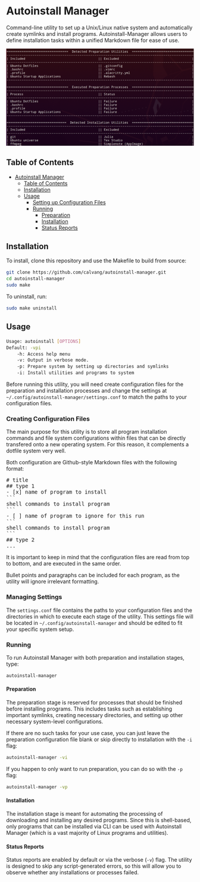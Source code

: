 # Autoinstall Manager

Command-line utility to set up a Unix/Linux native system and automatically create symlinks and install programs. Autoinstall-Manager allows users to define installation tasks within a unified Markdown file for ease of use.

![table](assets/table2.png)

## Table of Contents
- [Autoinstall Manager](#autoinstall-manager)
  - [Table of Contents](#table-of-contents)
  - [Installation](#installation)
  - [Usage](#usage)
    - [Setting up Configuration Files](#setting-up-configuration-files)
    - [Running](#running)
      - [Preparation](#preparation)
      - [Installation](#installation-1)
      - [Status Reports](#status-reports)


## Installation

To install, clone this repository and use the Makefile to build from source:

```bash
git clone https://github.com/calvang/autoinstall-manager.git
cd autoinstall-manager
sudo make
```

To uninstall, run:

```bash
sudo make uninstall
```

## Usage

```bash
Usage: autoinstall [OPTIONS]
Default: -vpi
	-h: Access help menu
	-v: Output in verbose mode.
	-p: Prepare system by setting up directories and symlinks
	-i: Install utilities and programs to system
```

Before running this utility, you will need create configuration files for the preparation and installation processes and change the settings at `~/.config/autoinstall-manager/settings.conf` to match the paths to your configuration files. 

### Creating Configuration Files

The main purpose for this utility is to store all program installation commands and file system configurations within files that can be directly transfered onto a new operating system. For this reason, it complements a dotfile system very well.

Both configuration are Github-style Markdown files with the following format:

<pre>
# title
## type 1
- [x] name of program to install
```
shell commands to install program
```
- [ ] name of program to ignore for this run
```
shell commands to install program
```
## type 2
...
</pre>

It is important to keep in mind that the configuration files are read from top to bottom, and are executed in the same order.

Bullet points and paragraphs can be included for each program, as the utility will ignore irrelevant formatting.

### Managing Settings

The `settings.conf` file contains the paths to your configuration files and the directories in which to execute each stage of the utility. This settings file will be located in `~/.config/autoinstall-manager` and should be edited to fit your specific system setup.

### Running

To run Autoinstall Manager with both preparation and installation stages, type:

```bash
autoinstall-manager
```

#### Preparation

The preparation stage is reserved for processes that should be finished before installing programs. This includes tasks such as establishing important symlinks, creating necessary directories, and setting up other necessary system-level configurations.

If there are no such tasks for your use case, you can just leave the preparation configuration file blank or skip directly to installation with the `-i` flag:

```bash
autoinstall-manager -vi
```

If you happen to only want to run preparation, you can do so with the `-p` flag:

```bash
autoinstall-manager -vp
```

#### Installation

The installation stage is meant for automating the processing of downloading and installing any desired programs. Since this is shell-based, only programs that can be installed via CLI can be used with Autoinstall Manager (which is a vast majority of Linux programs and utilities).

#### Status Reports

Status reports are enabled by default or via the verbose (`-v`) flag. The utility is designed to skip any script-generated errors, so this will allow you to observe whether any installations or processes failed.
